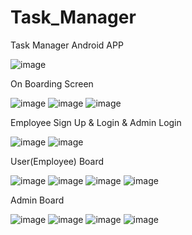 # Task_Manager
Task Manager Android APP

![image](https://user-images.githubusercontent.com/50762218/208385800-4560d4b9-ee33-4188-b765-9073ab2c6cd7.png)

On Boarding Screen

![image](https://user-images.githubusercontent.com/50762218/208385892-6e7aab80-e2ff-4a62-a2bd-70881248ca35.png)
![image](https://user-images.githubusercontent.com/50762218/208385931-99aefe5e-3d1d-4170-81f8-f36702b0b09d.png)
![image](https://user-images.githubusercontent.com/50762218/208385962-77512e1c-4241-46be-a962-198c4c5c77fd.png)

Employee Sign Up & Login & Admin Login

![image](https://user-images.githubusercontent.com/50762218/208386087-d01e26fc-c4f7-418a-88d8-f8d41400a10f.png)
![image](https://user-images.githubusercontent.com/50762218/208386109-f6546227-b910-4587-9a46-346535bfce27.png)

User(Employee) Board

![image](https://user-images.githubusercontent.com/50762218/208386235-bcab8876-da5e-4fe1-8cc9-428d206ff205.png)
![image](https://user-images.githubusercontent.com/50762218/208386266-6fcb20a1-b69d-4fe7-89c1-ca01c864d1ed.png)
![image](https://user-images.githubusercontent.com/50762218/208386291-10443da0-1c2a-453b-b8c6-48124fbfdd2f.png)
![image](https://user-images.githubusercontent.com/50762218/208386318-610b663f-3968-4211-85c9-f193a351397f.png)

Admin Board

![image](https://user-images.githubusercontent.com/50762218/208386429-c7587930-a8c9-49cb-91d9-e50230af4a92.png)
![image](https://user-images.githubusercontent.com/50762218/208386463-b764119e-6d8d-46e2-ab9f-67d837dcfaba.png)
![image](https://user-images.githubusercontent.com/50762218/208386495-002dca2b-719b-48ca-8db2-126a029cd19b.png)
![image](https://user-images.githubusercontent.com/50762218/208386521-79254921-43f5-41ac-bef4-36575843c44b.png)
